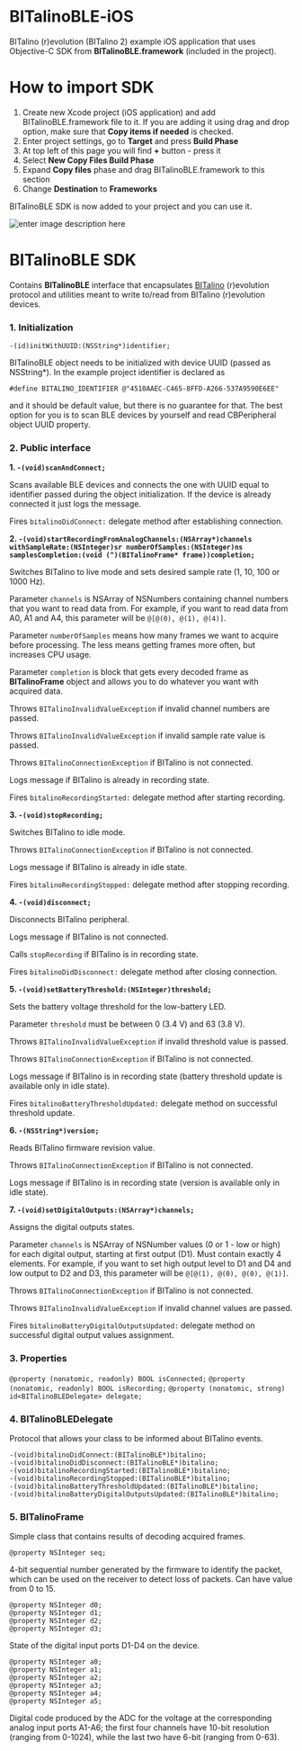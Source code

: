 # BITalinoBLE-iOS
BITalino (r)evolution (BITalino 2) example iOS application that uses Objective-C SDK from **BITalinoBLE.framework** (included in the project).

# How to import SDK
 1. Create new Xcode project (iOS application) and add BITalinoBLE.framework file to it. If you are adding it using drag and drop option, make sure that **Copy items if needed** is checked. 
 2. Enter project settings, go to **Target** and press **Build Phase**
 3. At top left of this page you will find **+** button - press it
 4. Select **New Copy Files Build Phase**
 5. Expand **Copy files** phase and drag BITalinoBLE.framework to this section
 6. Change **Destination** to **Frameworks**

BITalinoBLE SDK is now added to your project and you can use it.

![enter image description here](http://i.imgur.com/StbUzLR.png)

# BITalinoBLE SDK
Contains **BITalinoBLE** interface that encapsulates [BITalino](http://www.bitalino.com) (r)evolution protocol and utilities meant to write to/read from BITalino (r)evolution devices.

### **1. Initialization**

    -(id)initWithUUID:(NSString*)identifier;
    
BITalinoBLE object needs to be initialized with device UUID (passed as NSString*). In the example project identifier is declared as 

    #define BITALINO_IDENTIFIER @"4510AAEC-C465-8FFD-A266-537A9590E6EE"

and it should be default value, but there is no guarantee for that. The best option for you is to scan BLE devices by yourself and read CBPeripheral object UUID property.

### **2. Public interface**

 **1. `-(void)scanAndConnect;`**

Scans available BLE devices and connects the one with UUID equal to identifier passed during the object initialization. If the device is already connected it just logs the message. 

Fires `bitalinoDidConnect:` delegate method after establishing connection.
 
 
 **2. `-(void)startRecordingFromAnalogChannels:(NSArray*)channels withSampleRate:(NSInteger)sr numberOfSamples:(NSInteger)ns samplesCompletion:(void (^)(BITalinoFrame* frame))completion;`**
 
Switches BITalino to live mode and sets desired sample rate (1, 10, 100 or 1000 Hz). 

Parameter `channels` is NSArray of NSNumbers containing channel numbers that you want to read data from. For example, if you want to read data from A0, A1 and A4, this parameter will be `@[@(0), @(1), @(4)]`.

Parameter `numberOfSamples` means how many frames we want to acquire before processing. The less means getting frames more often, but increases CPU usage.

Parameter `completion` is block that gets every decoded frame as **BITalinoFrame** object and allows you to do whatever you want with acquired data.

Throws `BITalinoInvalidValueException` if invalid channel numbers are passed.

Throws `BITalinoInvalidValueException` if invalid sample rate value is passed.

Throws `BITalinoConnectionException` if BITalino is not connected.

Logs message if BITalino is already in recording state.

Fires `bitalinoRecordingStarted:` delegate method after starting recording.

 **3. `-(void)stopRecording;`**
 
Switches BITalino to idle mode.

Throws `BITalinoConnectionException` if BITalino is not connected.

Logs message if BITalino is already in idle state. 

Fires `bitalinoRecordingStopped:` delegate method after stopping recording.


**4. `-(void)disconnect;`**

Disconnects BITalino peripheral.

Logs message if BITalino is not connected.

Calls `stopRecording` if BITalino is in recording state.

Fires `bitalinoDidDisconnect:` delegate method after closing connection.


**5. `-(void)setBatteryThreshold:(NSInteger)threshold;`**

Sets the battery voltage threshold for the low-battery LED.

Parameter `threshold` must be between 0 (3.4 V) and 63 (3.8 V).

Throws `BITalinoInvalidValueException` if invalid threshold value is passed.

Throws `BITalinoConnectionException` if BITalino is not connected.

Logs message if BITalino is in recording state (battery threshold update is available only in idle state).

Fires `bitalinoBatteryThresholdUpdated:` delegate method on successful threshold update.


**6. `-(NSString*)version;`**

Reads BITalino firmware revision value.

Throws `BITalinoConnectionException` if BITalino is not connected.

Logs message if BITalino is in recording state (version is available only in idle state).


**7. `-(void)setDigitalOutputs:(NSArray*)channels;`**

Assigns the digital outputs states.

Parameter `channels` is NSArray of NSNumber values (0 or 1 - low or high) for each digital output, starting at first output (D1). Must contain exactly 4 elements. For example, if you want to set high output level to D1 and D4 and low output to D2 and D3, this parameter will be `@[@(1), @(0), @(0), @(1)]`.

Throws `BITalinoConnectionException` if BITalino is not connected.

Throws `BITalinoInvalidValueException` if invalid channel values are passed.

Fires `bitalinoBatteryDigitalOutputsUpdated:` delegate method on successful digital output values assignment.


### **3. Properties**

 `@property (nonatomic, readonly) BOOL isConnected;`
 `@property (nonatomic, readonly) BOOL isRecording;`
 `@property (nonatomic, strong) id<BITalinoBLEDelegate> delegate;`


### **4. BITalinoBLEDelegate**
Protocol that allows your class to be informed about BITalino events.

    -(void)bitalinoDidConnect:(BITalinoBLE*)bitalino;
    -(void)bitalinoDidDisconnect:(BITalinoBLE*)bitalino;
    -(void)bitalinoRecordingStarted:(BITalinoBLE*)bitalino;
    -(void)bitalinoRecordingStopped:(BITalinoBLE*)bitalino;
    -(void)bitalinoBatteryThresholdUpdated:(BITalinoBLE*)bitalino;
    -(void)bitalinoBatteryDigitalOutputsUpdated:(BITalinoBLE*)bitalino;


### **5. BITalinoFrame**

Simple class that contains results of decoding acquired frames.
 
    @property NSInteger seq;
 
 
4-bit sequential number generated by the firmware to identify the packet, which can be used on the receiver to detect loss of packets. Can have value from 0  to 15.

    @property NSInteger d0;
    @property NSInteger d1;
    @property NSInteger d2;
    @property NSInteger d3;

State of the digital input ports D1-D4 on the device.

    @property NSInteger a0;
    @property NSInteger a1;
    @property NSInteger a2;
    @property NSInteger a3;
    @property NSInteger a4;
    @property NSInteger a5;

Digital code produced by the ADC for the voltage at the corresponding analog input ports A1-A6; the first four channels have 10-bit resolution (ranging from 0-1024), while the last two have 6-bit (ranging from 0-63).